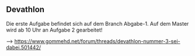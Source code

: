 Devathlon
---------

Die erste Aufgabe befindet sich auf dem Branch Abgabe-1.
Auf dem Master wird ab 10 Uhr an Aufgabe 2 gearbeitet!

--> https://www.gommehd.net/forum/threads/devathlon-nummer-3-sei-dabei.501442/
